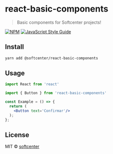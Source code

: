 # react-basic-components

> Basic components for Softcenter projects!

[![NPM](https://img.shields.io/npm/v/react-basic-components.svg)](https://www.npmjs.com/package/react-basic-components) [![JavaScript Style Guide](https://img.shields.io/badge/code_style-standard-brightgreen.svg)](https://standardjs.com)

## Install

```bash
yarn add @softcenter/react-basic-components
```

## Usage

```jsx
import React from 'react'

import { Button } from 'react-basic-components'

const Example = () => {
  return (
    <Button text='Confirmar'/>
  );
};
```

## License

MIT © [softcenter](https://github.com/softcenter)
